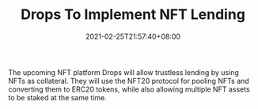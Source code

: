 ﻿---
title: "Drops To Implement NFT Lending"
date: 2021-02-25T21:57:40+08:00
lastmod: 2021-02-25T16:45:40+08:00
draft: false
authors: ["Eugene"]
description: "The upcoming NFT platform Drops will allow trustless lending by using NFTs as collateral. They will use the NFT20 protocol for pooling NFTs and converting them to ERC20 tokens, while also allowing multiple NFT assets to be staked at the same time."
featuredImage: "drops-to-implement-nft-lending.png"
tags: ["Virtual World","Play to Earn"]
categories: ["news"]
news: ["Virtual World"]
weight: 
lightgallery: true
pinned: false
recommend: false
recommend1: false
---

The upcoming NFT platform Drops will allow trustless lending by using NFTs as collateral. They will use the NFT20 protocol for pooling NFTs and converting them to ERC20 tokens, while also allowing multiple NFT assets to be staked at the same time.

<!--more-->

